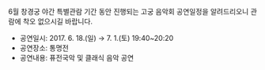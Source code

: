 6월 창경궁 야간 특별관람 기간 동안 진행되는 고궁 음악회 공연일정을 알려드리오니 관람에 착오 없으시길 바랍니다.
- 공연일시: 2017. 6. 18.(일) → 7. 1.(토) 19:40~20:20
- 공연장소: 통명전
- 공연내용: 퓨전국악 및 클래식 음악 공연